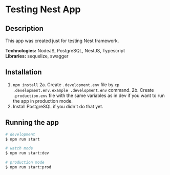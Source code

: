 # Testing Nest App

## Description

This app was created just for testing Nest framework. </br>


**Technologies:** NodeJS, PostgreSQL, NestJS, Typescript </br>
**Libraries:** sequelize, swagger </br>

## Installation

1. `npm install`
2a. Create `.development.env` file by `cp .development.env.example .development.env` command.
2b. Create `.production.env` file with the same variables as in dev if you want to run the app in production mode.
3. Install PostgreSQL if you didn't do that yet.
## Running the app

```bash
# development
$ npm run start

# watch mode
$ npm run start:dev

# production mode
$ npm run start:prod
```